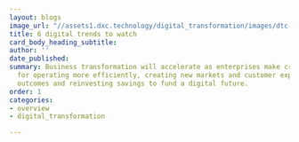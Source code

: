 ```yaml
---
layout: blogs
image_url: "//assets1.dxc.technology/digital_transformation/images/dtc-trends-bw.jpg"
title: 6 digital trends to watch
card_body_heading_subtitle:
author: ''
date_published: 
summary: Business transformation will accelerate as enterprises make critical decisions
  for operating more efficiently, creating new markets and customer experiences, improving
  outcomes and reinvesting savings to fund a digital future.
order: 1
categories:
- overview
- digital_transformation

---
```


